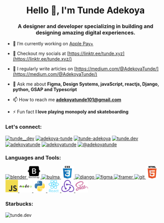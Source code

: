 <h1 align="center">Hello 👋, I'm Tunde Adekoya</h1>
<h3 align="center">A designer and developer specializing in building and designing amazing digital experiences.</h3>

- 🔭 I’m currently working on [Apple Pay+]([https://www.applepay+.com/](https://apple-pay-plus.vercel.app/))

<!-- - 👨‍💻 All of my projects are available at [https://adekoya-tunde.vercel.app/](https://adekoya-tunde.vercel.app/) -->

- 🚀 Checkout my socials at [https://linktr.ee/tunde.xyz](https://linktr.ee/tunde.xyz/)

- 📝 I regularly write articles on [https://medium.com/@AdekoyaTunde/](https://medium.com/@AdekoyaTunde/)

- 💬 Ask me about **Figma, Design Systems, javaScript, reactjs, Django, python, GSAP and Typescript**

- 📫 How to reach me **adekoyatunde101@gmail.com**

<!-- - 📄 Know about my experiences [https://github.com/TundeAdekoya/Resume/blob/gh-pages/index.md](https://github.com/TundeAdekoya/Resume/blob/gh-pages/index.md) -->

- ⚡ Fun fact **I love playing monopoly and skateboarding**

<h3 align="left">Let's connect:</h3>
<p align="left">
<a href="https://twitter.com/tunde__dev" target="blank"><img align="center" src="https://raw.githubusercontent.com/rahuldkjain/github-profile-readme-generator/master/src/images/icons/Social/twitter.svg" alt="tunde__dev" height="30" width="40" /></a>
<a href="https://linkedin.com/in/adekoya-tunde" target="blank"><img align="center" src="https://raw.githubusercontent.com/rahuldkjain/github-profile-readme-generator/master/src/images/icons/Social/linked-in-alt.svg" alt="adekoya-tunde" height="30" width="40" /></a>
<a href="https://stackoverflow.com/users/tunde-adekoya" target="blank"><img align="center" src="https://raw.githubusercontent.com/rahuldkjain/github-profile-readme-generator/master/src/images/icons/Social/stack-overflow.svg" alt="tunde-adekoya" height="30" width="40" /></a>
<a href="https://instagram.com/tunde.dev" target="blank"><img align="center" src="https://raw.githubusercontent.com/rahuldkjain/github-profile-readme-generator/master/src/images/icons/Social/instagram.svg" alt="tunde.dev" height="30" width="40" /></a>
<a href="https://dribbble.com/adekoyatunde" target="blank"><img align="center" src="https://raw.githubusercontent.com/rahuldkjain/github-profile-readme-generator/master/src/images/icons/Social/dribbble.svg" alt="adekoyatunde" height="30" width="40" /></a>
<a href="https://www.behance.net/adekoyatunde" target="blank"><img align="center" src="https://raw.githubusercontent.com/rahuldkjain/github-profile-readme-generator/master/src/images/icons/Social/behance.svg" alt="adekoyatunde" height="30" width="40" /></a>
<a href="https://medium.com/@adekoyatunde" target="blank"><img align="center" src="https://raw.githubusercontent.com/rahuldkjain/github-profile-readme-generator/master/src/images/icons/Social/medium.svg" alt="@adekoyatunde" height="30" width="40" /></a>
</p>

<h3 align="left">Languages and Tools:</h3>
<p align="left"> <a href="https://www.blender.org/" target="_blank" rel="noreferrer"> <img src="https://download.blender.org/branding/community/blender_community_badge_white.svg" alt="blender" width="40" height="40"/> </a> <a href="https://getbootstrap.com" target="_blank" rel="noreferrer"> <img src="https://raw.githubusercontent.com/devicons/devicon/master/icons/bootstrap/bootstrap-plain-wordmark.svg" alt="bootstrap" width="40" height="40"/> </a> <a href="https://bulma.io/" target="_blank" rel="noreferrer"> <img src="https://raw.githubusercontent.com/gilbarbara/logos/804dc257b59e144eaca5bc6ffd16949752c6f789/logos/bulma.svg" alt="bulma" width="40" height="40"/> </a> <a href="https://www.w3schools.com/css/" target="_blank" rel="noreferrer"> <img src="https://raw.githubusercontent.com/devicons/devicon/master/icons/css3/css3-original-wordmark.svg" alt="css3" width="40" height="40"/> </a> <a href="https://www.djangoproject.com/" target="_blank" rel="noreferrer"> <img src="https://cdn.worldvectorlogo.com/logos/django.svg" alt="django" width="40" height="40"/> </a> <a href="https://www.figma.com/" target="_blank" rel="noreferrer"> <img src="https://www.vectorlogo.zone/logos/figma/figma-icon.svg" alt="figma" width="40" height="40"/> </a> <a href="https://www.framer.com/" target="_blank" rel="noreferrer"> <img src="https://www.vectorlogo.zone/logos/framer/framer-icon.svg" alt="framer" width="40" height="40"/> </a> <a href="https://git-scm.com/" target="_blank" rel="noreferrer"> <img src="https://www.vectorlogo.zone/logos/git-scm/git-scm-icon.svg" alt="git" width="40" height="40"/> </a> <a href="https://www.w3.org/html/" target="_blank" rel="noreferrer"> <img src="https://raw.githubusercontent.com/devicons/devicon/master/icons/html5/html5-original-wordmark.svg" alt="html5" width="40" height="40"/> </a> <a href="https://developer.mozilla.org/en-US/docs/Web/JavaScript" target="_blank" rel="noreferrer"> <img src="https://raw.githubusercontent.com/devicons/devicon/master/icons/javascript/javascript-original.svg" alt="javascript" width="40" height="40"/> </a> <a href="https://nodejs.org" target="_blank" rel="noreferrer"> <img src="https://raw.githubusercontent.com/devicons/devicon/master/icons/nodejs/nodejs-original-wordmark.svg" alt="nodejs" width="40" height="40"/> </a> <a href="https://www.python.org" target="_blank" rel="noreferrer"> <img src="https://raw.githubusercontent.com/devicons/devicon/master/icons/python/python-original.svg" alt="python" width="40" height="40"/> </a> <a href="https://reactjs.org/" target="_blank" rel="noreferrer"> <img src="https://raw.githubusercontent.com/devicons/devicon/master/icons/react/react-original-wordmark.svg" alt="react" width="40" height="40"/> </a> <a href="https://redux.js.org" target="_blank" rel="noreferrer"> <img src="https://raw.githubusercontent.com/devicons/devicon/master/icons/redux/redux-original.svg" alt="redux" width="40" height="40"/> </a> <a href="https://sass-lang.com" target="_blank" rel="noreferrer"> <img src="https://raw.githubusercontent.com/devicons/devicon/master/icons/sass/sass-original.svg" alt="sass" width="40" height="40"/> </a> </p>

<h3 align="left">Starbucks:</h3>
<p><a href="https://www.buymeacoffee.com/tunde.dev"> <img align="left" src="https://cdn.buymeacoffee.com/buttons/v2/default-yellow.png" height="50" width="210" alt="tunde.dev" /></a></p><br><br>
